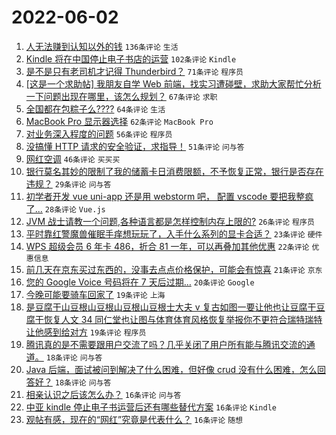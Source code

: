 # 2022-06-02

1. [人无法赚到认知以外的钱](https://www.v2ex.com/t/856873) `136条评论` `生活`
1. [Kindle 将在中国停止电子书店的运营](https://www.v2ex.com/t/856939) `102条评论` `Kindle`
1. [是不是只有老司机才记得 Thunderbird？](https://www.v2ex.com/t/856850) `71条评论` `程序员`
1. [[这是一个求助帖] 我朋友自学 Web 前端，找实习遭碰壁，求助大家帮忙分析一下问题出现在哪里，该怎么规划？](https://www.v2ex.com/t/856890) `67条评论` `求职`
1. [全国都在包粽子么????](https://www.v2ex.com/t/856895) `64条评论` `生活`
1. [MacBook Pro 显示器选择](https://www.v2ex.com/t/856849) `62条评论` `MacBook Pro`
1. [对业务深入程度的问题](https://www.v2ex.com/t/856884) `56条评论` `程序员`
1. [没搞懂 HTTP 请求的安全验证，求指导！](https://www.v2ex.com/t/856998) `51条评论` `问与答`
1. [网红空调](https://www.v2ex.com/t/856900) `46条评论` `买买买`
1. [银行莫名其妙的限制了我的储蓄卡日消费限额，不予恢复正常，银行是否存在违规？](https://www.v2ex.com/t/857034) `29条评论` `问与答`
1. [初学者开发 vue uni-app 还是用 webstorm 吧， 配置 vscode 要把我整疯了...](https://www.v2ex.com/t/856986) `28条评论` `Vue.js`
1. [JVM 战士请教一个问题,各种语言都是怎样控制内存上限的?](https://www.v2ex.com/t/856864) `26条评论` `程序员`
1. [平时靠红警魔兽催眠手痒想玩玩了，入手什么系列的显卡合适？](https://www.v2ex.com/t/856990) `23条评论` `硬件`
1. [WPS 超级会员 6 年卡 486，折合 81 一年，可以再叠加其他优惠](https://www.v2ex.com/t/856857) `22条评论` `优惠信息`
1. [前几天在京东买过东西的，没事去点点价格保护，可能会有惊喜](https://www.v2ex.com/t/856867) `21条评论` `京东`
1. [您的 Google Voice 号码将在 7 天后过期…](https://www.v2ex.com/t/856944) `20条评论` `Google`
1. [今晚可能要骑车回家了](https://www.v2ex.com/t/856919) `19条评论` `上海`
1. [是豆腐干山豆根山豆根山豆根山豆根士大夫 v 复古如图一要让他也让豆腐干豆腐干恢复人文 34 同仁堂也让图与体育体育风格恢复举报你不更符合瑞特瑞特让他感到给对方](https://www.v2ex.com/t/856859) `19条评论` `程序员`
1. [腾讯真的是不需要跟用户交流了吗？几乎关闭了用户所有能与腾讯交流的通道。](https://www.v2ex.com/t/856899) `18条评论` `问与答`
1. [Java 后端，面试被问到解决了什么困难，但好像 crud 没有什么困难，怎么回答好？](https://www.v2ex.com/t/856854) `18条评论` `问与答`
1. [相亲认识之后该怎么办？](https://www.v2ex.com/t/857029) `16条评论` `问与答`
1. [中亚 kindle 停止电子书运营后还有哪些替代方案](https://www.v2ex.com/t/856951) `16条评论` `Kindle`
1. [观帖有感，现在的“网红”究竟是代表什么？](https://www.v2ex.com/t/856946) `16条评论` `随想`
